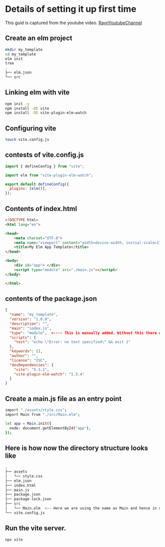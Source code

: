# Details of setting it up first time
This guid is captured from the youtube video. [RaynYoutubeChannel](https://www.youtube.com/watch?v=YfS5BJ4IXcQ)   

## Create an elm project
```bash
mkdir my_template
cd my_template
elm init
tree
.
├── elm.json
└── src
```

## Linking elm with vite

```bash
npm init -y
npm install -DE vite
npm install -DE vite-plugin-elm-watch
```

## Configuring vite

```bash
touch vite.config.js
```
## contests of vite.config.js
```js
import { defineConfig } from "vite";

import elm from "vite-plugin-elm-watch";

export default defineConfig({
  plugins: [elm()],
});
```

## Contents of index.html

```html
<!DOCTYPE html>
<html lang="en">

<head>
	<meta charset="UTF-8">
	<meta name="viewport" content="width=device-width, initial-scale=1">
	<title>My Elm App Template</title>
</head>

<body>
	<div id="app"> </div>
	<script type="module" src="./main.js"></script>
</body>

</html>
```

## contents of the package.json 

```json
{
  "name": "my_template",
  "version": "1.0.0",
  "description": "",
  "main": "index.js",
  "type": "module",  <---- This is manually added. Without this there will be some strange errors.
  "scripts": {
    "test": "echo \"Error: no test specified\" && exit 1"
  },
  "keywords": [],
  "author": "",
  "license": "ISC",
  "devDependencies": {
    "vite": "5.3.1",
    "vite-plugin-elm-watch": "1.3.4"
  }
}
```
## Create a main.js file as an entry point

```bash
import "./assets/style.css";
import Main from "./src/Main.elm";

let app = Main.init({
  node: document.getElementById("app"),
});

```
## Here is how now the directory structure looks like

```bash
.
├── assets
│   └── style.css
├── elm.json
├── index.html
├── main.js
├── package.json
├── package-lock.json
├── src
│   └── Main.elm  <-- Here we are using the name as Main and hence in main.js file we used "import Main  from './src/Main.elm'"
└── vite.config.js
```
## Run the vite server.

```bash
npx vite
```
